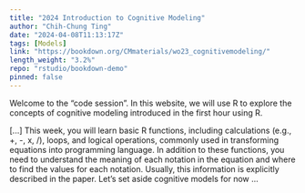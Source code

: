 ```yaml
---
title: "2024 Introduction to Cognitive Modeling"
author: "Chih-Chung Ting"
date: "2024-04-08T11:13:17Z"
tags: [Models]
link: "https://bookdown.org/CMmaterials/wo23_cognitivemodeling/"
length_weight: "3.2%"
repo: "rstudio/bookdown-demo"
pinned: false
---
```


<p>Welcome to the “code session”. In this website, we will use R to explore the concepts of
cognitive modeling introduced in the first hour using R.</p> [...] This week, you will learn basic R functions, including calculations (e.g., +, -, x, /), loops, and logical operations, commonly used in transforming equations into programming language. In addition to these functions, you need to understand the meaning of each notation in the equation and where to find the values for each notation. Usually, this information is explicitly described in the paper. Let’s set aside cognitive models for now ...
